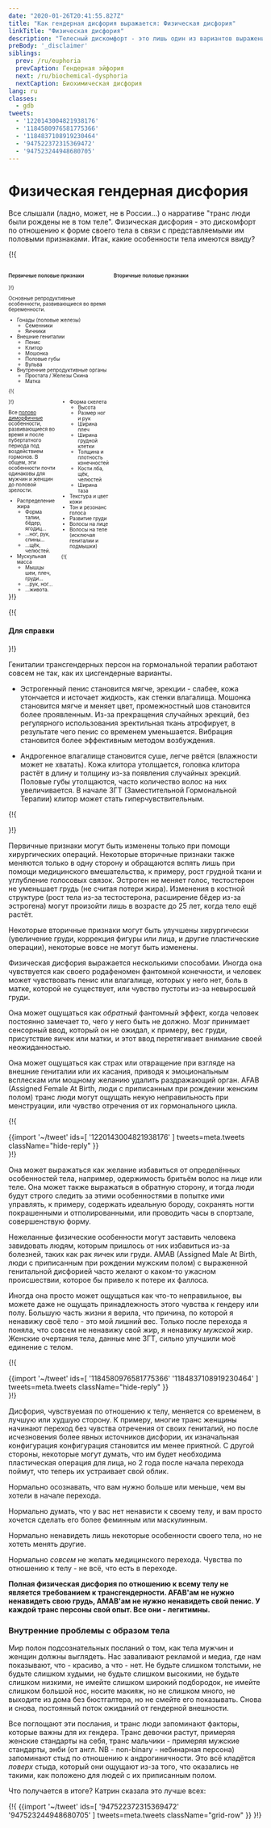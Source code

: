 ```yaml
---
date: "2020-01-26T20:41:55.827Z"
title: "Как гендерная дисфория выражается: Физическая дисфория"
linkTitle: "Физическая дисфория"
description: "Телесный дискомфорт - это лишь один из вариантов выражения гендерной дисфории."
preBody: '_disclaimer'
siblings:
  prev: /ru/euphoria
  prevCaption: Гендерная эйфория
  next: /ru/biochemical-dysphoria
  nextCaption: Биохимическая дисфория
lang: ru
classes:
  - gdb
tweets:
  - '1220143004821938176'
  - '1184580976581775366'
  - '1184837108919230464'
  - '947522372315369472'
  - '947523244948680705'
---
```


# Физическая гендерная дисфория

Все слышали (ладно, может, не в России...) о нарративе "транс люди были рождены не в том теле". Физическая дисфория - это дискомфорт по отношению к форме своего тела в связи с представляемыми им половыми признаками. Итак, какие особенности тела имеются ввиду?

{!{
<style>

.fact-grid h4 { font-weight: 600;grid-row: 1; }

.fact-grid li {break-inside: avoid;}

@media (min-width: 500px) {
  .fact-grid {
    display: grid;
    grid-template-columns: 1fr 2fr;
    grid-template-rows: min-content 1fr;
    grid-column-gap: 1em;
    font-size: 0.7em;
  }

  .fact-grid .two-col { column-count: 2; }
}

</style>
<div class="fact-grid ">
  <h4>Первичные половые признаки</h4>
  <div>
}!}

Основные репродуктивные особенности, развивающиеся во время беременности.

- Гонады (половые железы)
  - Семенники
  - Яичники
- Внешние гениталии
  - Пенис
  - Клитор
  - Мошонка
  - Половые губы
  - Вульва
- Внутренние репродуктивные органы
  - Простата / Железы Скина
  - Матка


{!{ </div>  <h4>Вторичные половые признаки</h4>
<div class="two-col"> }!}

Все [полово диморфичные](https://ru.wikipedia.org/wiki/%D0%9F%D0%BE%D0%BB%D0%BE%D0%B2%D0%BE%D0%B9_%D0%B4%D0%B8%D0%BC%D0%BE%D1%80%D1%84%D0%B8%D0%B7%D0%BC) особенности, развивающиеся во время и после пубертатного периода под воздействием гормонов. В общем, эти особенности почти одинаковы для мужчин и женщин до половой зрелости.

- Распределение жира
  - Форма талии, бёдер, ягодиц...
  - ...ног, рук, спины...
  - ...щёк, челюстей.
- Мускульная масса
  - Мышцы шеи, плеч, груди...
  - ...рук, ног...
  - ...живота.
- Форма скелета
  - Высота
  - Размер ног и рук
  - Ширина плеч
  - Ширина грудной клетки
  - Толщина и плотность конечностей
  - Кости лба, щёк, челюстей
  - Ширина таза
- Текстура и цвет кожи
- Тон и резонанс голоса
- Развитие груди
- Волосы на лице
- Волосы на теле (исключая гениталии и подмышки)


{!{ </div></div> }!}

{!{ <div class="gutter"><div class="card"><div class="card-body"><h4 class="card-title">Для справки</h4> }!}

Гениталии трансгендерных персон на гормональной терапии работают совсем не так, как их цисгендерные варианты.

- Эстрогенный пенис становится мягче, эрекции - слабее, кожа утончается и источает жидкость, как стенки влагалища. Мошонка становится мягче и меняет цвет, промежностный шов становится более проявленным. Из-за прекращения случайных эрекций, без регулярного использования эректильная ткань атрофирует, в результате чего пенис со временем уменьшается. Вибрация становится более эффективным методом возбуждения.

- Андрогенное влагалище становится суше, легче рвётся (влажности может не хватать). Кожа клитора утолщается, головка клитора растёт в длину и толщину из-за появления случайных эрекций. Половые губы утолщаются, часто количество волос на них увеличивается. В начале ЗГТ (Заместительной Гормональной Терапии) клитор может стать гиперчувствительным.

{!{ </div></div></div> }!}

Первичные признаки могут быть изменены только при помощи хирургических операций. Некоторые вторичные признаки также меняются только в одну сторону и обращаются вспять лишь при помощи медицинского вмешательства, к примеру, рост грудной ткани и углубление голосовых связок. Эстроген не меняет голос, тестостерон не уменьшает грудь (не считая потери жира). Изменения в костной структуре (рост тела из-за тестостерона, расширение бёдер из-за эстрогена) могут произойти лишь в возрасте до 25 лет, когда тело ещё растёт.

Некоторые вторичные признаки могут быть улучшены хирургически (увеличение груди, коррекция фигуры или лица, и другие пластические операции), некоторые вовсе не могут быть изменены.

Физическая дисфория выражается несколькими способами. Иногда она чувствуется как своего родафеномен фантомной конечности, и человек может чувствовать пенис или влагалище, которых у него нет, боль в матке, которой не существует, или чувство пустоты из-за невыросшей груди.

Она может ощущаться как *обратный* фантомный эффект, когда человек постоянно замечает то, чего у него быть не должно. Мозг принимает сенсорный ввод, который он не ожидал, к примеру, вес груди, присутствие яичек или матки, и этот ввод перетягивает внимание своей неожиданностью.

Она может ощущаться как страх или отвращение при взгляде на внешние гениталии или их касания, приводя к эмоциональным всплескам или мощному желанию удалить раздражающий орган. AFAB (Assigned Female At Birth, люди с приписанным при рождении женским полом) транс люди могут ощущать некую неправильность при менструации, или чувство отречения от их гормонального цикла.

{!{ <div class="gutter">{{import '~/tweet' ids=[
  '1220143004821938176'
] tweets=meta.tweets className="hide-reply" }}</div> }!}
<!--
Когда мои друзья в школе обсуждали, какой была бы их идеальная женщина, они описывали женщину, с которой хотели бы встречаться... а я описывала женщиной, которой хотела бы быть.

Я всегда думала, что у всех был подобный маленький секрет, немного скрытого стыда.
-->

Она может выражаться как желание избавиться от определённых особенностей тела, например, одержимость бритьём волос на лице или теле. Она может также выражаться в обратную сторону, и тогда люди будут строго следить за этими особенностями в попытке ими управлять, к примеру, содержать идеальную бороду, сохранять ногти покрашенными и отполированными, или проводить часы в спортзале, совершенствую форму.

Нежеланные физические особенности могут заставить человека завидовать людям, которым пришлось от них избавиться из-за болезней, таких как рак яичек или груди. AMAB (Assigned Male At Birth, люди с приписанным при рождении мужским полом) с выраженной генитальной дисфорией часто желают о каком-то ужасном происшествии, которое бы привело к потере их фаллоса.

Иногда она просто может ощущаться как что-то неправильное, вы можете даже не ощущать принадлежность этого чувства к гендеру или полу. Большую часть жизни я верила, что причина, по которой я ненавижу своё тело - это мой лишний вес. Только после перехода я поняла, что совсем не ненавижу свой жир, я ненавижу *мужской* жир. Женские очертания тела, данные мне ЗГТ, сильно улучшили моё единение с телом.

{!{ <div class="gutter">{{import '~/tweet' ids=[
  '1184580976581775366'
  '1184837108919230464'
] tweets=meta.tweets className="hide-reply" }}</div> }!}
<!--
Мне сказали, что так как я не ощущаю генитальную дисфорию, я "недостаточно транс" для совершения перехода. После этого я десять лет жила в отрицании и ненависти к себе.

Что забавно, после начала перехода я начала распознавать часть своих страданий как то, чем они являлись: как генитальную дисфорию.
---
@MamaCoffeeCat Я до ЗГТ: Я совсем не ненавижу свой пенис.

Я 2.5 года на ЗГТ: УБЕРИТЕ ЭТУ ШТУКУ С МЕНЯ.
-->

Дисфория, чувствуемая по отношению к телу, меняется со временем, в лучшую или худшую сторону. К примеру, многие транс женщины начинают переход без чувства отречения от своих гениталий, но после исчезновения более явных источников дисфории, их изначальная конфигурация конфигурация становится им менее приятной. С другой стороны, некоторые могут думать, что им будет необходима пластическая операция для лица, но 2 года после начала перехода поймут, что теперь их устраивает свой облик.

Нормально осознавать, что вам нужно больше или меньше, чем вы хотели в начале перехода.

Нормально думать, что у вас нет ненависти к своему телу, и вам просто хочется сделать его более феминным или маскулинным.

Нормально ненавидеть лишь некоторые особенности своего тела, но не хотеть менять другие.

Нормально *совсем* не желать медицинского перехода. Чувства по отношению к телу - не всё, что есть в переходе.

**Полная физическая дисфория по отношению к всему телу не является требованием к трансгендерности. AFAB'ам не нужно ненавидеть свою грудь, AMAB'ам не нужно ненавидеть свой пенис. У каждой транс персоны свой опыт. Все они - легитимны.**

### Внутренние проблемы с образом тела

Мир полон подсознательных посланий о том, как тела мужчин и женщин должны выглядеть. Нас заваливают рекламой и медиа, где нам показывают, что - красиво, а что - нет. Не будьте слишком толстыми, не будьте слишком худыми, не будьте слишком высокими, не будьте слишком низкими, не имейте слишком широкий подбородок, не имейте слишком большой нос, носите макияж, но не слишком много, не выходите из дома без бюстгалтера, но не смейте его показывать. Снова и снова, постоянный поток ожиданий от гендерной внешности.

Все поглощают эти послания, и транс люди запоминают факторы, которые важны для их гендера. Транс девочки растут, примеряя женские стандарты на себя, транс мальчики - примеряя мужские стандарты, энби (от англ. NB - non-binary - небинарная персона) запоминают стыд по отношению к андрогиничности. Это всё кладётся *поверх* стыда, который они ощущают из-за того, что оказались не такими, как положено для людей с их приписанным полом.

Что получается в итоге? Катрин сказала это лучше всех:

{!{ {{import '~/tweet' ids=[
  '947522372315369472'
  '947523244948680705'
] tweets=meta.tweets className="grid-row" }} }!}
<!--
Если ты считаешь, что ты - цис парень, но всегда мечтал о том, чтобы быть девочкой, и единственная причина, по которой ты не совершаешь переход, это то, что ты станешь "некрасивой" девочкой:

Это дисфория. Ты уже транс девочка.
---
Не слишком огорчайся по этому поводу, я сама только что поняла.

Но это буквально дисфория. Ты чувствуешь дискомфорт, вспоминая о разнице между тем, кем ты хочешь быть (кто ты ЕСТЬ), и тем, как ты выглядишь.
-->
